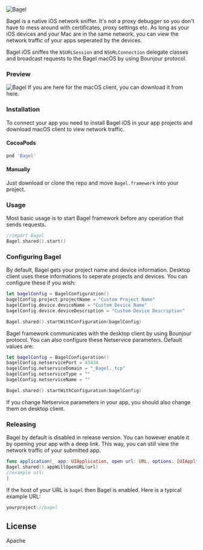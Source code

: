 ![Bagel](https://github.com/yagiz/Bagel/blob/pre/assets/header.png?raw=true)

Bagel is a native iOS network sniffer. It's not a proxy debugger so you don't have to mess around with certificates, proxy settings etc. As long as your iOS devices and your Mac are in the same network, you can view the network traffic of your apps seperated by the devices. 

Bagel iOS sniffes the ```NSURLSession``` and ```NSURLConnection``` delegate classes and broadcast requests to the Bagel macOS by using Bounjour protocol.

### Preview
![Bagel](https://github.com/yagiz/Bagel/blob/pre/assets/screenshot.png?raw=true)
If you are here for the macOS client, you can download it from here.
### Installation
To connect your app you need to install Bagel iOS in your app projects and download macOS client to view network traffic.
#### CocoaPods
```sh
pod 'Bagel'
```
#### Manually
Just download or clone the repo and move ```Bagel.framework``` into your project.

### Usage
Most basic usage is to start Bagel framework before any operation that sends requests. 
```swift
//import Bagel
Bagel.shared().start()
```

###  Configuring Bagel
By default, Bagel gets your project name and device information. Desktop client uses these informations to seperate projects and devices. You can configure these if you wish:
```swift
let bagelConfig = BagelConfiguration()
bagelConfig.project.projectName = "Custom Project Name"
bagelConfig.device.deviceName = "Custom Device Name"
bagelConfig.device.deviceDescription = "Custom Device Description"

Bagel.shared().startWithConfiguration(bagelConfig)
```
Bagel framework communicates with the desktop client by using Bounjour protocol. You can also configure these Netservice parameters. Default values are:

```swift
let bagelConfig = BagelConfiguration()
bagelConfig.netservicePort = 43434
bagelConfig.netserviceDomain = "_Bagel._tcp"
bagelConfig.netserviceType = ""
bagelConfig.netserviceName = ""

Bagel.shared().startWithConfiguration(bagelConfig)
```
If you change Netservice parameters in your app, you should also change them on desktop client.
###  Releasing
Bagel by default is disabled in release version. You can however enable it by opening your app with a deep link. This way, you can still view the network traffic of your submitted app.
```swift
func application(_ app: UIApplication, open url: URL, options: [UIApplicationOpenURLOptionsKey : Any] = [:]) -> Bool {
Bagel.shared().appWillOpenURL(url)
//example url:
}
```
If the host of your URL is ```bagel``` then Bagel is enabled. Here is a typical example URL:
```swift
yourproject://bagel
```
License
----
Apache